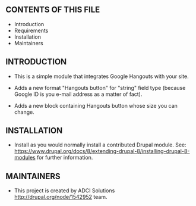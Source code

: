 CONTENTS OF THIS FILE
---------------------

 * Introduction
 * Requirements
 * Installation
 * Maintainers


INTRODUCTION
------------

 * This is a simple module that integrates Google Hangouts with your site.

 * Adds a new format "Hangouts button" for "string" field type (because Google ID is you e-mail address as a matter of fact).

 * Adds a new block containing Hangouts button whose size you can change.


INSTALLATION
------------

 * Install as you would normally install a contributed Drupal module. See:
   https://www.drupal.org/docs/8/extending-drupal-8/installing-drupal-8-modules
   for further information.


MAINTAINERS
-----------

 * This project is created by ADCI Solutions http://drupal.org/node/1542952 team.

